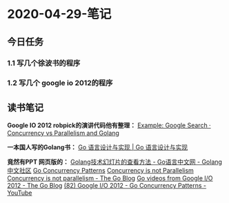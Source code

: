 
# 2020-04-29-笔记

## 今日任务

### 1.1 写几个徐波书的程序


### 1.2 写几个 google io 2012的程序

## 读书笔记

**Google IO 2012 robpick的演讲代码他有整理：**
[Example: Google Search · Concurrency vs Parallelism and Golang](https://galexwong.gitbooks.io/concurrency-vs-parallelism-and-go/example-google-search.html)

**一本国人写的Golang书：**
[Go 语言设计与实现 | Go 语言设计与实现](https://draveness.me/golang/)

**竟然有PPT 网页版的：**
[Golang技术幻灯片的查看方法 - Go语言中文网 - Golang中文社区](https://studygolang.com/articles/4703)
[Go Concurrency Patterns](https://talks.golang.org/2012/concurrency.slide#1)
[Concurrency is not Parallelism](https://talks.golang.org/2012/waza.slide#1)
[Concurrency is not parallelism - The Go Blog](https://blog.golang.org/waza-talk)
[Go videos from Google I/O 2012 - The Go Blog](https://blog.golang.org/io2012-videos)
[(82) Google I/O 2012 - Go Concurrency Patterns - YouTube](https://www.youtube.com/watch?v=f6kdp27TYZs)


